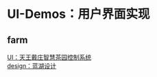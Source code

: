 # UI-Demos：用户界面实现
## farm  
[UI：天王戴庄智慧茶园控制系统](https://lastsoup.github.io/ui-demos/farm/index.html)  
[design：蓝湖设计](https://lanhuapp.com/url/LedN9-kp81z)  


